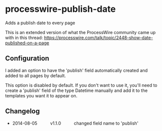 processwire-publish-date
========================

Adds a publish date to every page

This is an extended version of what the ProcessWire community came up with in this thread: https://processwire.com/talk/topic/2448-show-date-published-on-a-page

## Configuration
I added an option to have the 'publish' field automatically created and added to all pages by default.

This option is disabled by default. If you don't want to use it, you'll need to create a 'publish' field of the type Datetime manually and add it to the templates you want it to appear on.

## Changelog

* 2014-08-05   v1.1.0   changed field name to 'publish'